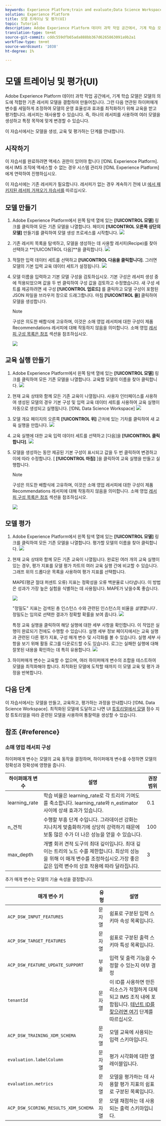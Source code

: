 ```yaml
---
keywords: Experience Platform;train and evaluate;Data Science Workspace;popular topics;create a model;create a training run
solution: Experience Platform
title: 모델 트레이닝 및 평가(UI)
topic: Tutorial
description: Adobe Experience Platform 데이터 과학 작업 공간에서, 기계 학습 모델은 모델의 의도에 적합한 기존 레서피 모델을 결합하여 만들어집니다. 그런 다음 연관된 하이퍼매개 변수를 세밀하게 조정하여 모델의 운영 효율성과 효과를 최적화하기 위해 교육을 받고 평가합니다. 레서피는 재사용할 수 있습니다. 즉, 하나의 레서피를 사용하여 여러 모델을 생성하고 특정 목적에 맞게 변경할 수 있습니다.
translation-type: tm+mt
source-git-commit: cddc559dfb65ada888bb367d6265863091a9b2a1
workflow-type: tm+mt
source-wordcount: '1038'
ht-degree: 1%

---
```



# 모델 트레이닝 및 평가(UI)

Adobe Experience Platform 데이터 과학 작업 공간에서, 기계 학습 모델은 모델의 의도에 적합한 기존 레서피 모델을 결합하여 만들어집니다. 그런 다음 연관된 하이퍼매개 변수를 세밀하게 조정하여 모델의 운영 효율성과 효과를 최적화하기 위해 교육을 받고 평가합니다. 레서피는 재사용할 수 있습니다. 즉, 하나의 레서피를 사용하여 여러 모델을 생성하고 특정 목적에 맞게 변경할 수 있습니다.

이 자습서에서는 모델을 생성, 교육 및 평가하는 단계를 안내합니다.

## 시작하기

이 자습서를 완료하려면 액세스 권한이 있어야 합니다 [!DNL Experience Platform]. 에서 IMS 조직에 액세스할 수 없는 경우 시스템 관리자 [!DNL Experience Platform]에게 연락하여 진행하십시오.

이 자습서에는 기존 레서피가 필요합니다. 레서피가 없는 경우 계속하기 전에 UI [에서 패키지된 레서피 가져오기 자습서를](./import-packaged-recipe-ui.md) 따르십시오.

## 모델 만들기

1. Adobe Experience Platform에서 왼쪽 탐색 열에 있는 **[!UICONTROL 모델]** 링크를 클릭하여 모든 기존 모델을 나열합니다. 페이지 **[!UICONTROL 오른쪽 상단의 모델]** 만들기를 클릭하여 모델 생성 프로세스를 시작합니다.
   ![](../images/models-recipes/train-evaluate-ui/models_browse.png)

2. 기존 레서피 목록을 탐색하고, 모델을 생성하는 데 사용할 레서피(Recipe)를 찾아 선택하고 **[!UICONTROL 다음]**을 클릭합니다.
   ![](../images/models-recipes/train-evaluate-ui/select_recipe.png)

3. 적절한 입력 데이터 세트를 선택하고 **[!UICONTROL 다음을 클릭합니다]**. 그러면 모델의 기본 입력 교육 데이터 세트가 설정됩니다.
   ![](../images/models-recipes/train-evaluate-ui/select_dataset.png)

4. 모델 이름을 입력하고 기본 모델 구성을 검토하십시오. 기본 구성은 레서피 생성 중에 적용되었으며 값을 두 번 클릭하여 구성 값을 검토하고 수정했습니다. 새 구성 세트를 제공하려면 새 구성 **[!UICONTROL 업로드]** 를 클릭하고 모델 구성이 포함된 JSON 파일을 브라우저 창으로 드래그합니다. 마침 **[!UICONTROL 을]** 클릭하여 모델을 생성합니다.

   >[!NOTE]
   >
   >구성은 의도한 배합식에 고유하며, 이것은 소매 영업 레서피에 대한 구성이 제품 Recommendations 레서피에 대해 작동하지 않음을 의미합니다. 소매 영업 [레서피 구성 목록은 참조](#reference) 섹션을 참조하십시오.

   ![](../images/models-recipes/train-evaluate-ui/name_and_configure.png)

## 교육 실행 만들기

1. Adobe Experience Platform에서 왼쪽 탐색 열에 있는 **[!UICONTROL 모델]** 링크를 클릭하여 모든 기존 모델을 나열합니다. 교육할 모델의 이름을 찾아 클릭합니다.
   ![](../images/models-recipes/train-evaluate-ui/models_browse.png)

2. 현재 교육 상태와 함께 모든 기존 교육이 나열됩니다. 사용자 인터페이스를 사용하여 생성된 모델의 경우 기본 구성 및 입력 교육 데이터 세트를 사용하여 교육 실행이 자동으로 생성되고 실행됩니다. [!DNL Data Science Workspace]
   ![](../images/models-recipes/train-evaluate-ui/model_overview.png)

3. 모델 개요 페이지의 오른쪽 **[!UICONTROL 위]** 근처에 있는 기차를 클릭하여 새 교육 실행을 만듭니다.
   ![](../images/models-recipes/train-evaluate-ui/training_input.png)

4. 교육 실행에 대한 교육 입력 데이터 세트를 선택하고 [다음]을 **[!UICONTROL 클릭합니다]**.
   ![](../images/models-recipes/train-evaluate-ui/training_configuration.png)

5. 모델을 생성하는 동안 제공된 기본 구성이 표시되고 값을 두 번 클릭하여 변경하고 이에 따라 수정합니다. [ **[!UICONTROL 마침]** ]을 클릭하여 교육 실행을 만들고 실행합니다.

   >[!NOTE]
   >
   >구성은 의도한 배합식에 고유하며, 이것은 소매 영업 레서피에 대한 구성이 제품 Recommendations 레서피에 대해 작동하지 않음을 의미합니다. 소매 영업 [레서피 구성 목록은 참조](#reference) 섹션을 참조하십시오.

   ![](../images/models-recipes/train-evaluate-ui/training_configuration.png)

## 모델 평가

1. Adobe Experience Platform에서 왼쪽 탐색 열에 있는 **[!UICONTROL 모델]** 링크를 클릭하여 모든 기존 모델을 나열합니다. 평가할 모델의 이름을 찾아 클릭합니다.
   ![](../images/models-recipes/train-evaluate-ui/models_browse.png)

2. 현재 교육 상태와 함께 모든 기존 교육이 나열됩니다. 완료된 여러 개의 교육 실행이 있는 경우, 평가 지표를 모델 평가 차트의 여러 교육 실행 간에 비교할 수 있습니다. 그래프 위의 드롭다운 목록을 사용하여 평가 지표를 선택합니다.

   MAPE(평균 절대 퍼센트 오류) 지표는 정확성을 오류 백분율로 나타냅니다. 이 방법은 성과가 가장 높은 실험을 식별하는 데 사용됩니다. MAPE가 낮을수록 좋습니다.

   ![](../images/models-recipes/train-evaluate-ui/complete_training_run.png)

   &quot;정밀도&quot; 지표는 검색된 총 인스턴스 수와 관련된 인스턴스의 비율을 *설명합니다* . 정밀도는 임의로 선택한 결과가 정확할 확률을 보여 줍니다.
   ![](../images/models-recipes/train-evaluate-ui/multiple_training_runs.png)

   특정 교육 실행을 클릭하여 해당 실행에 대한 세부 사항을 확인합니다. 이 작업은 실행이 완료되기 전에도 수행할 수 있습니다. 실행 세부 정보 페이지에서는 교육 실행과 관련된 다른 평가 지표, 구성 매개 변수 및 시각화를 볼 수 있습니다. 실행 세부 사항을 보기 위해 활동 로그를 다운로드할 수도 있습니다. 로그는 실패한 실행에 대해 잘못된 내용을 확인하는 데 특히 유용합니다.
   ![](../images/models-recipes/train-evaluate-ui/activity_logs.png)

3. 하이퍼매개 변수는 교육할 수 없으며, 여러 하이퍼매개 변수의 조합을 테스트하여 모델을 최적화해야 합니다. 최적화된 모델에 도착할 때까지 이 모델 교육 및 평가 과정을 반복합니다.

## 다음 단계

이 자습서에서는 모델을 만들고, 교육하고, 평가하는 과정을 안내합니다 [!DNL Data Science Workspace]. 최적화된 모델에 도달하고 나면 UI [튜토리얼에서 모델](./score-model-ui.md) 점수 지정 튜토리얼을 따라 훈련된 모델을 사용하여 통찰력을 생성할 수 있습니다.

## 참조 {#reference}

### 소매 영업 레서피 구성

하이퍼매개 변수는 모델의 교육 동작을 결정하며, 하이퍼매개 변수를 수정하면 모델의 정확성과 정확성에 영향을 줍니다.

| 하이퍼매개 변수 | 설명 | 권장 범위 |
--- | --- | ---
| learning_rate | 학습 비율은 learning_rate로 각 트리의 기여도를 축소합니다. learning_rate와 n_estimator 사이에 상쇄 효과가 있습니다. | 0.1 | [2 - 10] / 견적 담당자 수 |
| n_견적 | 수행할 부흥 단계 수입니다. 그라데이션 강화는 지나치게 맞춤화하기에 상당히 강력하기 때문에 보통 많은 수가 더 나은 성능을 얻을 수 있습니다. | 100 | 100 - 1000 |
| max_depth | 개별 회귀 견적 도구의 최대 깊이입니다. 최대 깊이는 트리의 노드 수를 제한합니다. 최상의 성능을 위해 이 매개 변수를 조정하십시오.가장 좋은 값은 입력 변수의 상호 작용에 따라 달라집니다. | 3 | 4 - 10 |

추가 매개 변수는 모델의 기술 속성을 결정합니다.

| 매개 변수 키 | 유형 | 설명 |
| ----- | ----- | ----- |
| `ACP_DSW_INPUT_FEATURES` | 문자열 | 쉼표로 구분된 입력 스키마 속성 목록입니다. |
| `ACP_DSW_TARGET_FEATURES` | 문자열 | 쉼표로 구분된 출력 스키마 특성 목록입니다. |
| `ACP_DSW_FEATURE_UPDATE_SUPPORT` | 부울 | 입력 및 출력 기능을 수정할 수 있는지 여부 결정 |
| `tenantId` | 문자열 | 이 ID를 사용하면 만든 리소스가 적절하게 대체되고 IMS 조직 내에 포함됩니다. [테넌트 ID를 찾으려면 여기](../../xdm/api/getting-started.md#know-your-tenant_id) 단계를 따르십시오. |
| `ACP_DSW_TRAINING_XDM_SCHEMA` | 문자열 | 모델 교육에 사용되는 입력 스키마입니다. |
| `evaluation.labelColumn` | 문자열 | 평가 시각화에 대한 열 레이블입니다. |
| `evaluation.metrics` | 문자열 | 모델을 평가하는 데 사용할 평가 지표의 쉼표로 구분된 목록입니다. |
| `ACP_DSW_SCORING_RESULTS_XDM_SCHEMA` | 문자열 | 모델 채점하는 데 사용되는 출력 스키마입니다. |
